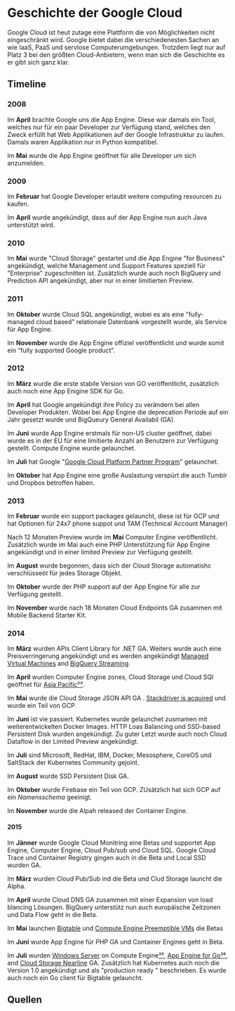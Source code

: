 # Geschichte der Google Cloud

Google Cloud ist heut zutage eine Plattform die von Möglichkeiten nicht eingeschränkt wird. Google bietet dabei die verschiedenesten Sachen an wie IaaS, PaaS und servlose Computerumgebungen. Trotzdem liegt nur auf Platz 3 bei den größten Cloud-Anbietern, wenn man sich die Geschichte es er gibt sich ganz klar.

## Timeline

### 2008

Im **April** brachte Google uns die App Engine. Diese war damals ein Tool, welches nur für ein paar Developer zur Verfügung stand, welches den Zweck erfüllt hat Web Applikationen auf der Google Infrastruktur zu laufen. Damals waren Applikation nur in Python  kompatibel.

Im **Mai** wurde die App Engine geöffnet für alle Developer um sich anzumelden.

### 2009

Im **Februar** hat Google Developer erlaubt weitere computing resourcen zu kaufen.

Im **April** wurde angekündigt, dass auf der App Engine nun auch Java unterstützt wird.

### 2010

Im **Mai** wurde "Cloud Storage" gestartet und die App Engine "for Business" angekündigt, welche Management und Support Features speziell für "Enterprise" zugeschnitten ist. Zusätzlich wurde auch noch BigQuery und Prediction API angekündigt, aber nur in einer limitierten Preview.

### 2011

Im **Oktober** wurde Cloud SQL angekündigt, wobei es als eine "fully-managed cloud based" relationale Datenbank vorgestellt wurde, als Service für App Engine.

Im **November** wurde die App Engine offiziel veröffentlicht und wurde somit ein “fully supported Google product”.

### 2012

Im **März** wurde die erste stabile Version von GO veröffentlicht, zusätzlich auch noch eine App Enigine SDK für Go.

Im **April** hat Google angekündigt ihre Policy zu verändern bei allen Developer Produkten. Wobei bei App Engine die deprecation Periode auf ein Jahr gesetzt wurde und BigQueury General Availabil (GA).

Im **Juni** wurde App Engine erstmals für non-US cluster geöffnet, dabei wurde es in der EU für eine limitierte Anzahl an Benutzern zur Verfügung gestellt. Compute Engine wurde gelaunchet.

Im **Juli** hat Google "[Google Cloud Platform Partner Program](https://cloud.googleblog.com/2012/07/introducing-google-cloud-platform.html)" gelaunchet.

Im **Oktober** hat App Engine eine große Auslastung verspürt die auch Tumblr und Dropbox betroffen haben.

### 2013

Im **Februar** wurde ein support packages gelauncht, diese ist für GCP und hat Optionen für 24x7 phone suppot und TAM (Technical Account Manager)

Nach 12 Monaten Preview wurde im **Mai** Computer Engine veröffentlicht. Zusätzlich wurde  im Mai auch eine PHP Unterstützung für App Engine angekündigt und in einer limited Preview zur Verfügung gestellt.

Im **August** wurde begonnen, dass sich der Cloud Storage automatishc verschlüsseöt für jedes Storage Objekt.

Im **Oktober** wurde der PHP support auf der App Engine für alle zur Verfügung gestellt.

Im **November** wurde nach 18 Monaten Cloud Endpoints GA zusammen mit Mobile Backend Starter Kit.

### 2014

Im **März** wurden APIs Client Library for .NET GA. Weiters wurde auch eine Preisverringerung angekündigt und es werden angekündigt [Managed Virtual Machines](https://cloudplatform.googleblog.com/2014/03/bringing-together-best-of-paas-and-iaas.html) and [BigQuery Streaming](https://cloud.googleblog.com/2013/09/stream-your-data-into-bigquery-in-real.html).

Im **April** wurden Computer Engine zones, Cloud Storage und Cloud SQl geöffnet für [Asia Pacific](https://cloudplatform.googleblog.com/2014/04/google-cloud-platform-expands-to-asia-pacific.html)[²³](http://www.eweek.com/cloud/google-cloud-platform-now-available-to-asia-pacific-customers.html).

Im **Mai** wurde die Cloud Storage JSON API GA .  [Stackdriver is acquired](http://www.silicontap.com/Google_Buys_Stackdriver/s-0054929.html) und wurde ein Teil von GCP

Im **Juni** ist vie passiert. Kubernetes wurde gelaunchet zusmamen mit weiterentwickelten Docker Images. HTTP Loas Balancing und SSD-based Persistent Disk wurden angekündigt. Zu guter Letzt wurde auch noch Cloud Dataflow in der Limited Preview angekündigt.

Im **Juli** sind Microsoft, RedHat, IBM, Docker, Mesosphere, CoreOS und SaltStack der Kubernetes Community gejoint.

Im **August** wurde SSD Persistent Disk GA.

Im **Oktober** wurde Firebase ein Teil von GCP. ZUsätzlich hat sich GCP auf ein *Namensschema* geeinigt.

Im **November** wurde die Alpah released der Container Engine.

#### 2015

Im **Jänner** wurde Google Cloud Monitring eine Betas und supportet App Engine, Computer Engine, Cloud Pub/sub und Cloud SQL. Google Cloud Trace und Container Registry gingen auch in die Beta und Local SSD wurden GA.

Im **März** wurden Cloud Pub/Sub ind die Beta und Clud Storage launcht die Alpha.

Im **April**  wurde Cloud DNS GA zusammen mit einer Expansion von load blancing Lösungen. BigQuery unterstütz nun auch europäische Zeitzonen und Data Flow geht in die Beta.

Im **Mai** launchen [Bigtable](https://cloudplatform.googleblog.com/2015/05/introducing-Google-Cloud-Bigtable.html) und [Compute Engine Preemptible VMs](https://cloudplatform.googleblog.com/2015/05/Introducing-Preemptible-VMs-a-new-class-of-compute-available-at-70-off-standard-pricing.html) die Betas

Im **Juni** wurde App Engine für PHP GA und Container Engines geht in Beta.

Im **Juli** wurden [Windows Server](https://cloudplatform.googleblog.com/2015/07/Bringing-Windows-to-Google-Cloud-Platform.html) on Compute Engine[³⁵](http://fortune.com/2015/07/14/google-cloud-welcomes-windows-server/), [App Engine for Go](https://cloudplatform.googleblog.com/2015/07/App-Engine-for-Go-is-Generally-Available.html)[³⁶](http://venturebeat.com/2015/07/08/google-app-engine-for-the-go-programming-language-is-finally-out-of-beta-after-4-years/), and [Cloud Storage Nearline](http://www.programmableweb.com/news/google-cloud-storage-nearline-goes-to-general-availability/2015/07/23)  GA. Zusätzlich hat Kubernetes auch noch die Version 1.0 angekündigt und als "production ready " beschrieben. Es wurde auch noch ein Go client für Bigtable gelauncht.




## Quellen

[1]:https://medium.com/@retomeier/an-annotated-history-of-googles-cloud-platform-90b90f948920 "An Annotated History of Google’s Cloud Platform besucht am 2021-11-29"
